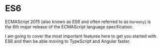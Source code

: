 # ES6

ECMAScript 2015 (also known as ES6 and often referred to as `Harmony`) is the 6th major release of the ECMAScript language specification.

I am going to cover the most important features here to get you started with ES6 and then be able moving to TypeScript and Angular faster.
